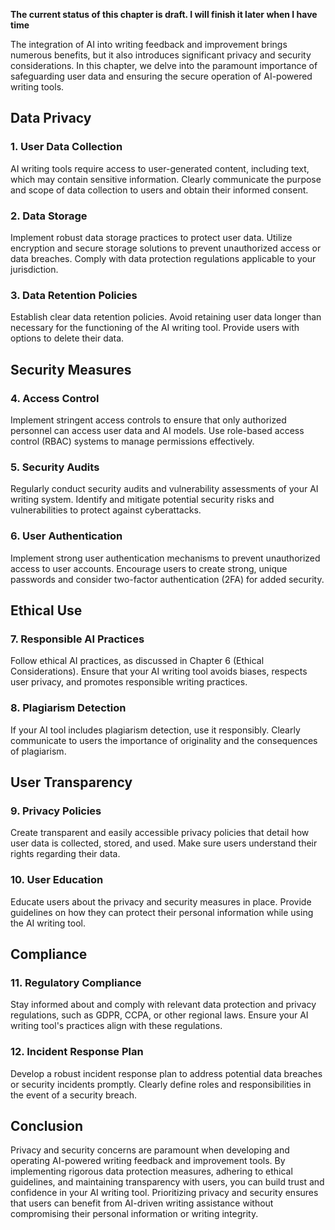 **The current status of this chapter is draft. I will finish it later when I have time**

The integration of AI into writing feedback and improvement brings numerous benefits, but it also introduces significant privacy and security considerations. In this chapter, we delve into the paramount importance of safeguarding user data and ensuring the secure operation of AI-powered writing tools.

Data Privacy
------------

### 1. **User Data Collection**

AI writing tools require access to user-generated content, including text, which may contain sensitive information. Clearly communicate the purpose and scope of data collection to users and obtain their informed consent.

### 2. **Data Storage**

Implement robust data storage practices to protect user data. Utilize encryption and secure storage solutions to prevent unauthorized access or data breaches. Comply with data protection regulations applicable to your jurisdiction.

### 3. **Data Retention Policies**

Establish clear data retention policies. Avoid retaining user data longer than necessary for the functioning of the AI writing tool. Provide users with options to delete their data.

Security Measures
-----------------

### 4. **Access Control**

Implement stringent access controls to ensure that only authorized personnel can access user data and AI models. Use role-based access control (RBAC) systems to manage permissions effectively.

### 5. **Security Audits**

Regularly conduct security audits and vulnerability assessments of your AI writing system. Identify and mitigate potential security risks and vulnerabilities to protect against cyberattacks.

### 6. **User Authentication**

Implement strong user authentication mechanisms to prevent unauthorized access to user accounts. Encourage users to create strong, unique passwords and consider two-factor authentication (2FA) for added security.

Ethical Use
-----------

### 7. **Responsible AI Practices**

Follow ethical AI practices, as discussed in Chapter 6 (Ethical Considerations). Ensure that your AI writing tool avoids biases, respects user privacy, and promotes responsible writing practices.

### 8. **Plagiarism Detection**

If your AI tool includes plagiarism detection, use it responsibly. Clearly communicate to users the importance of originality and the consequences of plagiarism.

User Transparency
-----------------

### 9. **Privacy Policies**

Create transparent and easily accessible privacy policies that detail how user data is collected, stored, and used. Make sure users understand their rights regarding their data.

### 10. **User Education**

Educate users about the privacy and security measures in place. Provide guidelines on how they can protect their personal information while using the AI writing tool.

Compliance
----------

### 11. **Regulatory Compliance**

Stay informed about and comply with relevant data protection and privacy regulations, such as GDPR, CCPA, or other regional laws. Ensure your AI writing tool's practices align with these regulations.

### 12. **Incident Response Plan**

Develop a robust incident response plan to address potential data breaches or security incidents promptly. Clearly define roles and responsibilities in the event of a security breach.

Conclusion
----------

Privacy and security concerns are paramount when developing and operating AI-powered writing feedback and improvement tools. By implementing rigorous data protection measures, adhering to ethical guidelines, and maintaining transparency with users, you can build trust and confidence in your AI writing tool. Prioritizing privacy and security ensures that users can benefit from AI-driven writing assistance without compromising their personal information or writing integrity.
